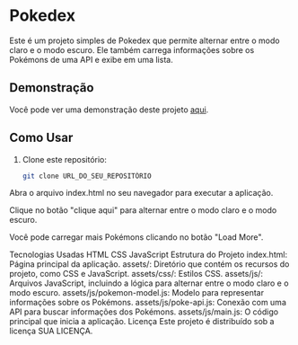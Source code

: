 # Pokedex

Este é um projeto simples de Pokedex que permite alternar entre o modo claro e o modo escuro. Ele também carrega informações sobre os Pokémons de uma API e exibe em uma lista.

## Demonstração

Você pode ver uma demonstração deste projeto [aqui](URL_DA_SUA_DEMONSTRAÇÃO).

## Como Usar

1. Clone este repositório:

   ```bash
   git clone URL_DO_SEU_REPOSITÓRIO
Abra o arquivo index.html no seu navegador para executar a aplicação.

Clique no botão "clique aqui" para alternar entre o modo claro e o modo escuro.

Você pode carregar mais Pokémons clicando no botão "Load More".

Tecnologias Usadas
HTML
CSS
JavaScript
Estrutura do Projeto
index.html: Página principal da aplicação.
assets/: Diretório que contém os recursos do projeto, como CSS e JavaScript.
assets/css/: Estilos CSS.
assets/js/: Arquivos JavaScript, incluindo a lógica para alternar entre o modo claro e o modo escuro.
assets/js/pokemon-model.js: Modelo para representar informações sobre os Pokémons.
assets/js/poke-api.js: Conexão com uma API para buscar informações dos Pokémons.
assets/js/main.js: O código principal que inicia a aplicação.
Licença
Este projeto é distribuído sob a licença SUA LICENÇA.


